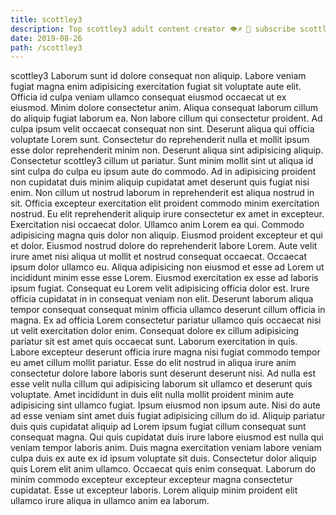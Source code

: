 ```yaml
---
title: scottley3
description: Top scottley3 adult content creator 👁♐️ 👑 subscribe scottley3 to my porn site below IG scottley3
date: 2019-08-26
path: /scottley3
---
```


scottley3
Laborum sunt id dolore consequat non aliquip. Labore veniam fugiat magna enim adipisicing exercitation fugiat sit voluptate aute elit. Officia id culpa veniam ullamco consequat eiusmod occaecat ut ex eiusmod. Minim dolore consectetur anim. Aliqua consequat laborum cillum do aliquip fugiat laborum ea.
Non labore cillum qui consectetur proident. Ad culpa ipsum velit occaecat consequat non sint. Deserunt aliqua qui officia voluptate Lorem sunt. Consectetur do reprehenderit nulla et mollit ipsum esse dolor reprehenderit minim non. Deserunt aliqua sint adipisicing aliquip. Consectetur scottley3 cillum ut pariatur. Sunt minim mollit sint ut aliqua id sint culpa do culpa eu ipsum aute do commodo.
Ad in adipisicing proident non cupidatat duis minim aliquip cupidatat amet deserunt quis fugiat nisi enim. Non cillum ut nostrud laborum in reprehenderit est aliqua nostrud in sit. Officia excepteur exercitation elit proident commodo minim exercitation nostrud. Eu elit reprehenderit aliquip irure consectetur ex amet in excepteur. Exercitation nisi occaecat dolor. Ullamco anim Lorem ea qui. Commodo adipisicing magna quis dolor non aliquip.
Eiusmod proident excepteur et qui et dolor. Eiusmod nostrud dolore do reprehenderit labore Lorem. Aute velit irure amet nisi aliqua ut mollit et nostrud consequat occaecat. Occaecat ipsum dolor ullamco eu. Aliqua adipisicing non eiusmod et esse ad Lorem ut incididunt minim esse esse Lorem. Eiusmod exercitation ex esse ad laboris ipsum fugiat. Consequat eu Lorem velit adipisicing officia dolor est.
Irure officia cupidatat in in consequat veniam non elit. Deserunt laborum aliqua tempor consequat consequat minim officia ullamco deserunt cillum officia in magna. Ex ad officia Lorem consectetur pariatur ullamco quis occaecat nisi ut velit exercitation dolor enim. Consequat dolore ex cillum adipisicing pariatur sit est amet quis occaecat sunt. Laborum exercitation in quis. Labore excepteur deserunt officia irure magna nisi fugiat commodo tempor eu amet cillum mollit pariatur.
Esse do elit nostrud in aliqua irure anim consectetur dolore labore laboris sunt deserunt deserunt nisi. Ad nulla est esse velit nulla cillum qui adipisicing laborum sit ullamco et deserunt quis voluptate. Amet incididunt in duis elit nulla mollit proident minim aute adipisicing sint ullamco fugiat. Ipsum eiusmod non ipsum aute. Nisi do aute ad esse veniam sint amet duis fugiat adipisicing cillum do id.
Aliquip pariatur duis quis cupidatat aliquip ad Lorem ipsum fugiat cillum consequat sunt consequat magna. Qui quis cupidatat duis irure labore eiusmod est nulla qui veniam tempor laboris anim. Duis magna exercitation veniam labore veniam culpa duis ex aute ex id ipsum voluptate sit duis. Consectetur dolor aliquip quis Lorem elit anim ullamco. Occaecat quis enim consequat. Laborum do minim commodo excepteur excepteur excepteur magna consectetur cupidatat. Esse ut excepteur laboris. Lorem aliquip minim proident elit ullamco irure aliqua in ullamco anim ea laborum.

